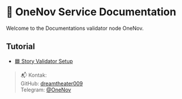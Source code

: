 # 🧱 OneNov Service Documentation

Welcome to the Documentations validator node OneNov.

## Tutorial

- [🟦 Story Validator Setup](#/service/story.md)


> 📬 Kontak:  
> GitHub: [dreamtheater009](https://github.com/dreamtheater009)  
> Telegram: [@OneNov](https://t.me/onenov0209)
